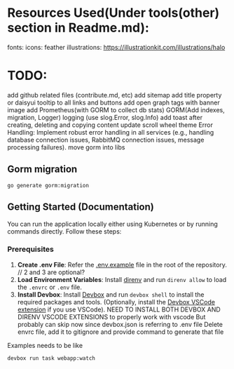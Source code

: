 # Resources Used(Under tools(other) section in Readme.md):

fonts:
icons: feather
illustrations: https://illustrationkit.com/illustrations/halo

# TODO:

add github related files (contribute.md, etc)
add sitemap
add title property or daisyui tooltip to all links and buttons
add open graph tags with banner image
add Prometheus(with GORM to collect db stats)
GORM(Add indexes, migration, Logger)
logging (use slog.Error, slog.Info)
add toast after creating, deleting and copying content
update scroll wheel theme
Error Handling: Implement robust error handling in all services (e.g., handling database connection issues, RabbitMQ connection issues, message processing failures).
move gorm into libs

## Gorm migration

```
go generate gorm:migration
```

## Getting Started (Documentation)

You can run the application locally either using Kubernetes or by running commands directly. Follow these steps:

### Prerequisites

1. **Create .env File**: Refer the [.env.example](.env.example) file in the root of the repository.
   // 2 and 3 are optional?
2. **Load Environment Variables**: Install [direnv](https://direnv.net/) and run `direnv allow` to load the `.envrc` or `.env` file.
3. **Install Devbox**: Install [Devbox](https://www.jetpack.io/devbox/) and run `devbox shell` to install the required packages and tools. (Optionally, install the [Devbox VSCode extension](https://marketplace.visualstudio.com/items?itemName=jetpack-io.devbox) if you use VSCode).
   NEED TO INSTALL BOTH DEVBOX AND DIRENV VSCODE EXTENSIONS to properly work with vscode
   But probably can skip now since devbox.json is referring to .env file
   Delete envrc file, add it to gitignore and provide command to generate that file

Examples needs to be like

```
devbox run task webapp:watch
```

